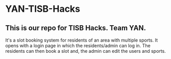 # YAN-TISB-Hacks
## This is our repo for TISB Hacks. Team YAN.
It's a slot booking system for residents of an area with multiple sports. It opens with a login page in which the residents/admin can log in. The residents can then book a slot and, the admin can edit the users and sports.
